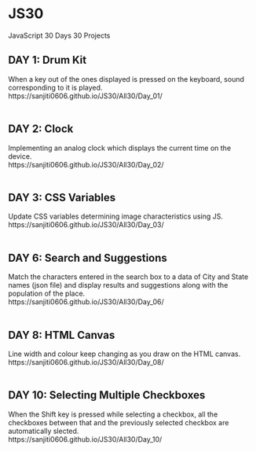 # JS30
JavaScript 30 Days 30 Projects
<h2> DAY 1: Drum Kit</h5>
When a key out of the ones displayed is pressed on the keyboard, sound corresponding to it is played. <br>
<href> https://sanjiti0606.github.io/JS30/All30/Day_01/ </href> <br>
<br>
<h2> DAY 2: Clock</h5>
Implementing an analog clock which displays the current time on the device. <br>
<href> https://sanjiti0606.github.io/JS30/All30/Day_02/ </href> <br>
<br>
<h2> DAY 3: CSS Variables</h5>
Update CSS variables determining image characteristics using JS. <br>
<href> https://sanjiti0606.github.io/JS30/All30/Day_03/ </href> <br>
<br>
<h2> DAY 6: Search and Suggestions</h5>
Match the characters entered in the search box to a data of City and State names (json file) and display results and suggestions along with the population of the place. <br>
<href> https://sanjiti0606.github.io/JS30/All30/Day_06/ </href> <br>
<br>
<h2> DAY 8: HTML Canvas</h5>
Line width and colour keep changing as you draw on the HTML canvas. <br>
<href> https://sanjiti0606.github.io/JS30/All30/Day_08/ </href> <br>
<br>
<h2> DAY 10: Selecting Multiple Checkboxes</h5>
When the Shift key is pressed while selecting a checkbox, all the checkboxes between that and the previously selected checkbox are automatically slected. <br>
<href> https://sanjiti0606.github.io/JS30/All30/Day_10/ </href> <br>
